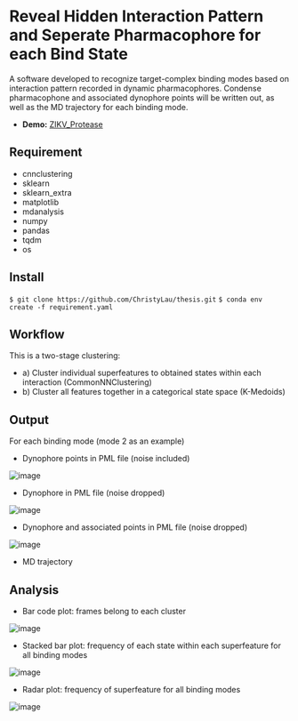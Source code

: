 # Reveal Hidden Interaction Pattern and Seperate Pharmacophore for each Bind State

A software developed to recognize target-complex binding modes based on interaction pattern recorded in dynamic pharmacophores. Condense pharmacophone and associated dynophore points will be written out, as well as the MD trajectory for each binding mode.

- **Demo:** [ZIKV_Protease](https://nbviewer.org/github/ChristyLau/thesis/blob/main/Demo-ZIKV-time.ipynb)



## Requirement
- cnnclustering
- sklearn
- sklearn_extra
- matplotlib
- mdanalysis
- numpy
- pandas
- tqdm
- os


## Install

```$ git clone https://github.com/ChristyLau/thesis.git```
```$ conda env create -f requirement.yaml```


## Workflow
This is a two-stage clustering:

  - a) Cluster individual superfeatures to obtained states within each interaction (CommonNNClustering)
  - b) Cluster all features together in a categorical state space (K-Medoids)


## Output
For each binding mode (mode 2 as an example)
- Dynophore points in PML file (noise included)

![image](https://github.com/ChristyLau/thesis/blob/main/fig/points_with_noise.png) 
- Dynophore in PML file (noise dropped)

![image](https://github.com/ChristyLau/thesis/blob/main/fig/dyno_without_noise.png) 
- Dynophore and associated points in PML file (noise dropped)

![image](https://github.com/ChristyLau/thesis/blob/main/fig/dyno%2Bpoints_without_noise.png)  
- MD trajectory

## Analysis
- Bar code plot: frames belong to each cluster

![image](https://github.com/ChristyLau/thesis/blob/main/fig/bar_code.png)  
- Stacked bar plot: frequency of each state within each superfeature for all binding modes

![image](https://github.com/ChristyLau/thesis/blob/main/fig/stacked_bar.png)  
- Radar plot: frequency of superfeature for all binding modes

![image](https://github.com/ChristyLau/thesis/blob/main/fig/radar.png)  
